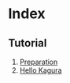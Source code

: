 # Index

## Tutorial

1. [Preparation](./tutorial/preparation.md)
1. [Hello Kagura](./tutorial/hello_kagura.md)